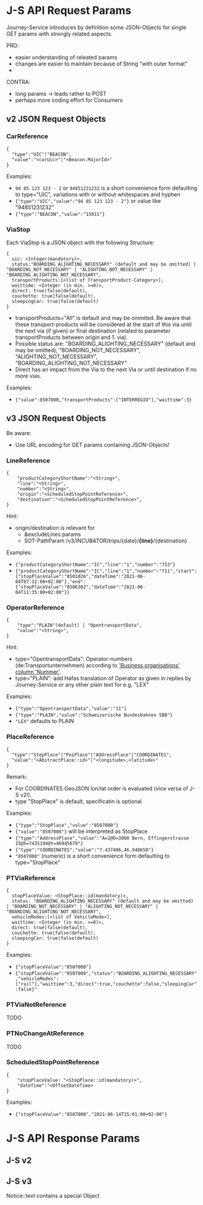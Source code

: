 # J-S API Request Params
Journey-Service introduces by definition some JSON-Objects for single GET params with strongly related aspects.

PRO:
* easier understanding of releated params
* changes are easier to maintain because of String "with outer format"
* 
CONTRA:
* long params -> leads rather to POST 
* perhaps more coding effort for Consumers

## v2 JSON Request Objects
### CarReference
    {
      "type":"UIC"|"BEACON",
      "value":"<carUic>"|"<Beacon.MajorId>"
    }
    
  
Examples:
* `94 85 123 123 - 2` or `94851231232` is a short convenience form defaulting to type="UIC", variations with or without whitespaces and hyphen
* `{"type":"UIC","value":"94 85 123 123 - 2"}` or value like "94851231232"
* `{"type":"BEACON","value":"15011"}`

### ViaStop
Each ViaStop is a JSON object with the following Structure:  

    {
      uic: <Integer(mandatory)>,
      status:"BOARDING_ALIGHTING_NECESSARY" (default and may be omitted) | "BOARDING_NOT_NECESSARY" | "ALIGHTING_NOT_NECESSARY" | "BOARDING_ALIGHTING_NOT_NECESSARY",
      transportProducts:[<list of TransportProduct-Category>],
      waittime: <Integer (in min. >=0)>,
      direct: true|false(default),
      couchette: true|false(default),
      sleepingCar: true|false(default)
    }


* transportProducts="All" is default and may be ommited. Be aware that these transport-products will be considered at the start of this via until the next via (if given) or final destination (related to parameter transportProducts between origin and 1. via).
* Possible status are: "BOARDING_ALIGHTING_NECESSARY" (default and may be omitted), "BOARDING_NOT_NECESSARY", "ALIGHTING_NOT_NECESSARY", "BOARDING_ALIGHTING_NOT_NECESSARY"
* Direct has an impact from the Via to the next Via or until destination if no more vias.

Examples:
* `{"value":8507000,"transportProducts":["INTERREGIO"],"waittime":3}`
    
## v3 JSON Request Objects

Be aware:
* Use URL encoding for GET params containing JSON-Objects!

### LineReference
    {
        "productCategoryShortName":"<String>",
        "line":"<String>",
        "number":"<String>",
        "origin":"<ScheduledStopPointReference>",
        "destination":"<ScheduledStopPointReference>",
    }

Hint:
* origin/destination is relevant for
    * &excludeLines params
    * SOT-PathParam /v3/INCUBATOR/trips/{date}/**{line}**/{destination}

Examples:
* `{"productCategoryShortName":"IC","line":"1","number":"753"}`
* `{"productCategoryShortName":"IC","line":"1","number":"711","start":{"stopPlaceValue":"8501026","dateTime":"2021-06-04T07:32:00+02:00"},"end":{"stopPlaceValue":"8506302","dateTime":"2021-06-04T11:35:00+02:00"}}`

### OperatorReference
    {
        "type":"PLAIN"(default) | "OpentransportData",
        "value":"<String>",
    }

Hint:
* type="OpentransportData": Operator-numbers (de:Transportunternehmen) according to ['Business organisations' column 'Nummer'](https://opentransportdata.swiss/en/dataset/goch).
* type="PLAIN": add Hafas translation of Operator as given in replies by Journey-Service or any other plain text for e.g. "LEX"

Examples:
* `{"type":"OpentransportData","value":"11"}`
* `{"type":"PLAIN","value":"Schweizerische Bundesbahnen SBB"}`
* `"LEX"` defaults to PLAIN

### PlaceReference
    {
      "type":"StopPlace"|"PoiPlace"|"AddressPlace"|"COORDINATES",
      "value":"<AbstractPlace::id>"|"<longitude>,<latitude>"
    }
    
Remark:
* For COORDINATES GeoJSON lon/lat order is evaluated (vice versa of J-S v2!).
* type "StopPlace" is default, specificatin is optional
  
Examples:
* `{"type":"StopPlace","value":"8507000"}`
* `{"value":"8507000"}` will be interpreted as StopPlace
* `{"type":"AddressPlace","value":"A=2@O=3008 Bern, Effingerstrasse 15@X=7435194@Y=46945679"}`
* `{"type":"COORDINATES","value":"7.437406,46.948658"}`
* `"8507000"` (numeric) is a short convenience form defaulting to type="StopPlace"

### PTViaReference
    {
      stopPlaceValue: <StopPlace::id(mandatory)>,
      status: "BOARDING_ALIGHTING_NECESSARY" (default and may be omitted) | "BOARDING_NOT_NECESSARY" | "ALIGHTING_NOT_NECESSARY" | "BOARDING_ALIGHTING_NOT_NECESSARY",
      vehicleModes:[<list of VehicleMode>],
      waittime: <Integer (in min. >=0)>,
      direct: true|false(default),
      couchette: true|false(default),
      sleepingCar: true|false(default)
    }

Examples:
* `{"stopPlaceValue":"8507000"}`
* `{"stopPlaceValue":"8507000","status":"BOARDING_ALIGHTING_NECESSARY","vehicleModes":["rail"],"waittime":3,"direct":true,"couchette":false,"sleepingCar":false}"`

### PTViaNotReference
TODO

### PTNoChangeAtReference
TODO

### ScheduledStopPointReference
    {
        "stopPlaceValue: "<StopPlace::id(mandatory)>",
        "dateTime":"<OffsetDateTime>
    }
    
Examples:
* `{"stopPlaceValue":"8507000","2021-06-14T15:01:00+02:00"}`

# J-S API Response Params
## J-S  v2

## J-S v3

Notice::text contains a special Object
